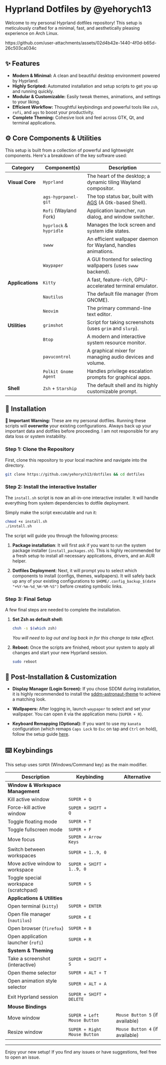 # Hyprland Dotfiles by @yehorych13

Welcome to my personal Hyprland dotfiles repository! This setup is meticulously crafted for a minimal, fast, and aesthetically pleasing experience on Arch Linux.

<p>https://github.com/user-attachments/assets/02d4b42e-1440-4f0d-b65d-26c503ca034c</p>

## ✨ Features

*   **Modern & Minimal:** A clean and beautiful desktop environment powered by Hyprland.
*   **Highly Scripted:** Automated installation and setup scripts to get you up and running quickly.
*   **Modular & Customizable:** Easily tweak themes, animations, and settings to your liking.
*   **Efficient Workflow:** Thoughtful keybindings and powerful tools like `zsh`, `rofi`, and `ags` to boost your productivity.
*   **Complete Theming:** Cohesive look and feel across GTK, Qt, and terminal applications.

## ⚙️ Core Components & Utilities

This setup is built from a collection of powerful and lightweight components. Here's a breakdown of the key software used:

| Category          | Component(s)                                   | Description                                                     |
| ----------------- | ---------------------------------------------- | --------------------------------------------------------------- |
| **Visual Core**   | `Hyprland`                                     | The heart of the desktop; a dynamic tiling Wayland compositor.  |
|                   | `ags-hyprpanel-git`                            | The top status bar, built with [AGS](https://github.com/Aylur/ags) (A Gtk-based Shell). |
|                   | `Rofi` (Wayland Fork)                          | Application launcher, run dialog, and window switcher.          |
|                   | `hyprlock` & `hypridle`                        | Manages the lock screen and system idle states.                 |
|                   | `swww`                                         | An efficient wallpaper daemon for Wayland, handles animations.  |
|                   | `Waypaper`                                     | A GUI frontend for selecting wallpapers (uses `swww` backend).  |
| **Applications**  | `Kitty`                                        | A fast, feature-rich, GPU-accelerated terminal emulator.        |
|                   | `Nautilus`                                     | The default file manager (from GNOME).                          |
|                   | `Neovim`                                       | The primary command-line text editor.                           |
| **Utilities**     | `grimshot`                                     | Script for taking screenshots (uses `grim` and `slurp`).        |
|                   | `Btop`                                         | A modern and interactive system resource monitor.               |
|                   | `pavucontrol`                                  | A graphical mixer for managing audio devices and volume.        |
|                   | `Polkit Gnome Agent`                           | Handles privilege escalation prompts for graphical apps.        |
| **Shell**         | `Zsh` + `Starship`                             | The default shell and its highly customizable prompt.           |

## 🚀 Installation

**🛑 Important Warning:** These are my personal dotfiles. Running these scripts will **overwrite** your existing configurations. Always back up your important data and dotfiles before proceeding. I am not responsible for any data loss or system instability.

### Step 1: Clone the Repository

First, clone this repository to your local machine and navigate into the directory.

```bash
git clone https://github.com/yehorych13/dotfiles && cd dotfiles
```

### Step 2: Install the interactive Installer

The `install.sh` script is now an all-in-one interactive installer. It will handle everything from system dependencies to dotfile deployment.

Simply make the script executable and run it:
```bash
chmod +x install.sh
./install.sh
```

The script will guide you through the following process:
1. **Package installation**: It will first ask if you want to run the system package installer (`install_packages.sh`). This is highly recommended for a fresh setup to install all necessary applications, drivers, and an AUR helper.

2. **Dotfiles Deployment**: Next, it will prompt you to select which components to install (configs, themes, wallpapers). It will safely back up any of your existing configurations to `$HOME/.config_backup_$(date "+%Y-%m-%d_%H-%M-%S")` before creating symbolic links.

### Step 3: Final Setup

A few final steps are needed to complete the installation.

1.  **Set Zsh as default shell:**
    ```bash
    chsh -s $(which zsh)
    ```
    *You will need to log out and log back in for this change to take effect.*

2.  **Reboot:**
    Once the scripts are finished, reboot your system to apply all changes and start your new Hyprland session.
    ```bash
    sudo reboot
    ```

## 🎨 Post-Installation & Customization

*   **Display Manager (Login Screen):** If you chose SDDM during installation, it is highly recommended to install the [sddm-astronaut-theme](https://github.com/Keyitdev/sddm-astronaut-theme) to achieve a matching look.

*   **Wallpapers:** After logging in, launch `waypaper` to select and set your wallpaper. You can open it via the application menu (`SUPER + R`).

*   **Keyboard Remapping (Optional):** If you want to use my `kanata` configuration (which remaps `Caps Lock` to `Esc` on tap and `Ctrl` on hold), follow the setup guide [here](https://github.com/jtroo/kanata/blob/main/docs/setup-linux.md).

## ⌨️ Keybindings

This setup uses `SUPER` (Windows/Command key) as the main modifier.

| Description                               | Keybinding                            | Alternative                               |
| ----------------------------------------- | ------------------------------------- | ----------------------------------------- |
| **Window & Workspace Management**         |                                       |                                           |
| Kill active window                        | `SUPER + Q`                           |                                           |
| Force-kill active window                  | `SUPER + SHIFT + Q`                   |                                           |
| Toggle floating mode                      | `SUPER + T`                           |                                           |
| Toggle fullscreen mode                    | `SUPER + F`                           |                                           |
| Move focus                                | `SUPER + Arrow Keys`                  |                                           |
| Switch between workspaces                 | `SUPER + 1..9, 0`                     |                                           |
| Move active window to workspace           | `SUPER + SHIFT + 1..9, 0`             |                                           |
| Toggle special workspace (scratchpad)     | `SUPER + S`                           |                                           |
| **Applications & Utilities**              |                                       |                                           |
| Open terminal (`kitty`)                   | `SUPER + ENTER`                       |                                           |
| Open file manager (`nautilus`)            | `SUPER + E`                           |                                           |
| Open browser (`firefox`)                  | `SUPER + B`                           |                                           |
| Open application launcher (`rofi`)        | `SUPER + R`                           |                                           |
| **System & Theming**                      |                                       |                                           |
| Take a screenshot (interactive)           | `SUPER + SHIFT + S`                   |                                           |
| Open theme selector                       | `SUPER + ALT + T`                     |                                           |
| Open animation style selector             | `SUPER + ALT + A`                     |                                           |
| Exit Hyprland session                     | `SUPER + SHIFT + DELETE`              |                                           |
| **Mouse Bindings**                        |                                       |                                           |
| Move window                               | `SUPER + Left Mouse Button`           | `Mouse Button 5` (if available)           |
| Resize window                             | `SUPER + Right Mouse Button`          | `Mouse Button 4` (if available)           |

---
Enjoy your new setup! If you find any issues or have suggestions, feel free to open an issue.

